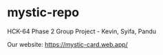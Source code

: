 # mystic-repo
HCK-64 Phase 2 Group Project - Kevin, Syifa, Pandu

Our website: https://mystic-card.web.app/
